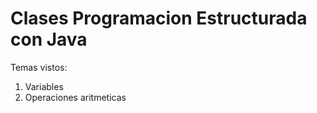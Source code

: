 # Clases Programacion Estructurada con Java
Temas vistos:
<ol>
  <li>Variables</li>
  <li>Operaciones aritmeticas</li>
  
</ol>
